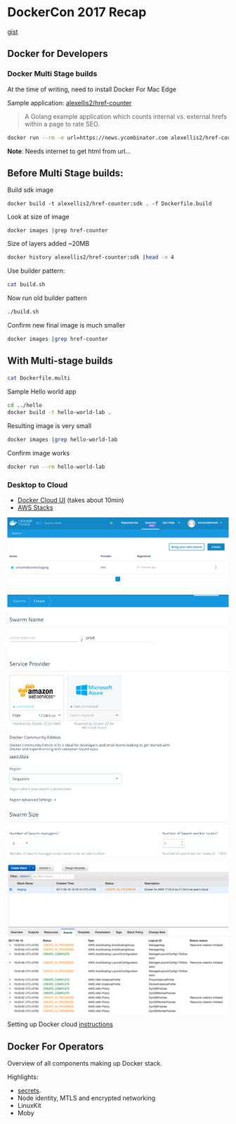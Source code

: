 # DockerCon 2017 Recap

[gist](https://gist.github.com/so0k/4a4378eb76aea2217a219ec78b03acf5)

## Docker for Developers

### Docker Multi Stage builds
At the time of writing, need to install Docker For Mac Edge

Sample application: [alexellis2/href-counter](https://github.com/alexellis/href-counter)

> A Golang example application which counts internal vs. external hrefs within a page to rate SEO.

```bash
docker run --rm -e url=https://news.ycombinator.com alexellis2/href-counter
```
**Note**: Needs internet to get html from url...

## Before Multi Stage builds:

Build sdk image
```
docker build -t alexellis2/href-counter:sdk . -f Dockerfile.build
```

Look at size of image
```
docker images |grep href-counter
```

Size of layers added ~20MB
```bash
docker history alexellis2/href-counter:sdk |head -n 4
```

Use builder pattern:
```bash
cat build.sh
```

Now run old builder pattern
```bash
./build.sh
```

Confirm new final image is much smaller
```bash
docker images |grep href-counter
```

## With Multi-stage builds

```bash
cat Dockerfile.multi
```

Sample Hello world app
```bash
cd ../hello
docker build -t hello-world-lab .
```

Resulting image is very small
```bash
docker images |grep hello-world-lab
```

Confirm image works
```bash
docker run --rm hello-world-lab
```

### Desktop to Cloud

- [Docker Cloud UI](https://cloud.docker.com/swarm/vincentdesmet/swarm/list/1?page_size=10) (takes about 10min)
- [AWS Stacks](https://ap-southeast-1.console.aws.amazon.com/cloudformation/home?region=ap-southeast-1#/stacks)

![Image of Docker Cloud UI](pictures/docker-cloud-swarms.png)

![Image of Docker Cloud UI](pictures/docker-swarm.png)

![Image of Resulting AWS Stack](pictures/cloud-formation.png)

Setting up Docker cloud [instructions](https://docs.docker.com/docker-cloud/cloud-swarm/link-aws-swarm/#attach-a-policy-for-legacy-aws-links)

## Docker For Operators

Overview of all components making up Docker stack.

Highlights:

- [secrets](secrets/).
- Node identity, MTLS and encrypted networking
- LinuxKit
- Moby



